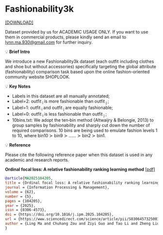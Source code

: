 # Fashionability3k

 [[DOWNLOAD]](https://drive.google.com/file/d/1_VPkPoPNM7n0X53IlIB3wvL5IlCNy63S/view?usp=drive_link)

Dataset provided by us for ACADEMIC USAGE ONLY. If you want to use them in commercial products, please kindly send an email to lynn.ma.930@gmail.com for further inquiry.

:bulb: **Brief Intro**

We introduce a new Fashionability3k dataset (each outfit including clothes and shoe but without accessories) specifically targeting the global attribute (fashionability) comparison task based upon the online fashion-oriented community website SHOPLOOK.

:bulb: **Key Notes**
- Labels in this dataset are all manually annotated;
- Label=2: outfit<sub> i </sub> is more fashionable than outfit<sub> j </sub>;
- Label=1: outfit<sub> i </sub> and outfit<sub> j </sub> are equally fashionable;
- Label=0: outfit<sub> i </sub> is less fashionable than outfit<sub> j </sub>;
- 10bins.txt: We adopt the ten‑bin method (Altwaijry & Belongie, 2013) to group samples by fashionability and sharply cut down the number of required comparisons. 10 bins are being used to emulate fashion levels 1 to 10, where bin10 ≻ bin9 ≻ ...... ≻ bin2 ≻ bin1.


:bulb: **Reference**

Please cite the following reference paper when this dataset is used in any academic and research reports.

**Ordinal focal loss: A relative fashionability ranking learning method** [[pdf]](https://www.sciencedirect.com/science/article/pii/S0306457325001463)

```bib
@article{MA2025104205,
title = {Ordinal focal loss: A relative fashionability ranking learning method},
journal = {Information Processing & Management},
volume = {62},
number = {5},
pages = {104205},
year = {2025},
issn = {0306-4573},
doi = {https://doi.org/10.1016/j.ipm.2025.104205},
url = {https://www.sciencedirect.com/science/article/pii/S0306457325001463},
author = {Ling Ma and Chuhang Zou and Ziyi Guo and Tao Li and Zheng Liu and Fengyuan Zou}
}
```
